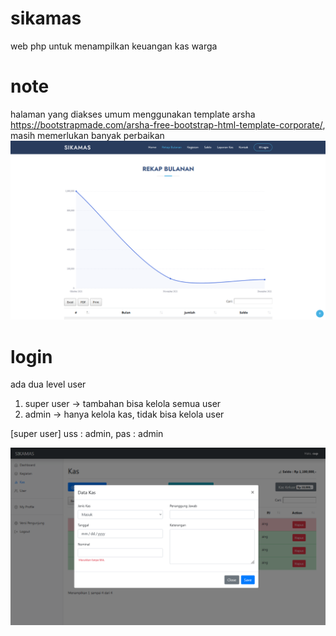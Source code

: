 # sikamas
web php untuk menampilkan keuangan kas warga

# note
halaman yang diakses umum menggunakan template arsha https://bootstrapmade.com/arsha-free-bootstrap-html-template-corporate/, masih memerlukan banyak perbaikan
![](/pic/umum.png)

# login
ada dua level user
1. super user -> tambahan bisa kelola semua user
2. admin -> hanya kelola kas, tidak bisa kelola user

[super user]
uss : admin,
pas : admin

![](/pic/admin.png)
